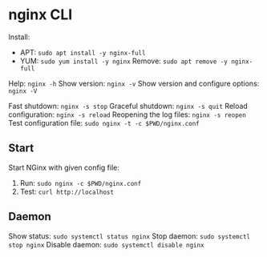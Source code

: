 # nginx CLI

Install: 
- APT: `sudo apt install -y nginx-full`
- YUM: `sudo yum install -y nginx`
Remove: `sudo apt remove -y nginx-full`

Help: `nginx -h`
Show version: `nginx -v`
Show version and configure options: `nginx -V`

Fast shutdown: `nginx -s stop`
Graceful shutdown: `nginx -s quit`
Reload configuration: `nginx -s reload`
Reopening the log files: `nginx -s reopen`
Test configuration file: `sudo nginx -t -c $PWD/nginx.conf`

## Start
Start NGinx with given config file:
1. Run: `sudo nginx -c $PWD/nginx.conf`
2. Test: `curl http://localhost`

## Daemon
Show status: `sudo systemctl status nginx`
Stop daemon: `sudo systemctl stop nginx`
Disable daemon: `sudo systemctl disable nginx`
